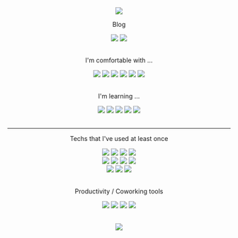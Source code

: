 <div align="center">
  <a href="#"><img src="https://capsule-render.vercel.app/api?type=waving&height=220&section=header&text=Blue%20Eu%20&desc=Frontend%20Engineer%20(劉%20謎道)&descSize=14&fontSize=64&animation=fadeIn&color=gradient&fontAlignY=40&descAlign=50&descAlignY=56"></a>
</div>
    
<div align="center">
  <p>Blog</p>
  <a href="https://medium.com/@midotype"><img src="https://img.shields.io/badge/Medium-000000?style=flat-square&logo=medium&logoColor=white"/></a>
  <a href="https://www.m-e.blue/"><img src="https://img.shields.io/badge/Personal Blog-181717?style=flat-square&logo=github&logoColor=white"/></a>
</div>

<br />

<div align="center">
  <p>I'm comfortable with ... </p>
  <div>
    <a href="#"><img src="https://img.shields.io/badge/HTML5-E34F26?style=flat-square&logo=html5&logoColor=white"/></a>
    <a href="#"><img src="https://img.shields.io/badge/CSS-1572B6?style=flat-square&logo=css3&logoColor=white"/></a>
    <a href="#"><img src="https://img.shields.io/badge/SASS-CC6699?style=flat-square&logo=sass&logoColor=white"/></a>
    <a href="#"><img src="https://img.shields.io/badge/JavaScript-F7DF1E?style=flat-square&logo=javascript&logoColor=white"/></a>
    <a href="#"><img src="https://img.shields.io/badge/C_Language-3766AB?style=flat-square&logo=C&logoColor=white"/></a>
    <a href="#"><img src="https://img.shields.io/badge/C++-3766AB?style=flat-square&logo=C%2B%2B&logoColor=white"/></a>
  </div>
</div>

<br />
<div align="center">
  <p>I'm learning ... </p>
  <div>
    <a href="#"><img src="https://img.shields.io/badge/TypeScript-3178C6?style=flat-square&logo=typescript&logoColor=white"/></a>
    <a href="#"><img src="https://img.shields.io/badge/React-61DAFB?style=flat-square&logo=react&logoColor=white"/></a>
    <a href="#"><img src="https://img.shields.io/badge/Python-3776AB?style=flat-square&logo=python&logoColor=white"/></a>
    <a href="https://www.acmicpc.net/user/midotype"><img src="http://mazassumnida.wtf/api/mini/generate_badge?boj=midotype" /></a>
    <a href="https://www.codewars.com/users/midotype/"><img src="https://www.codewars.com/users/midotype/badges/micro" /></a>
  </div>
</div>
<br />
<hr />


<div align="center">
  <p>Techs that I've used at least once</p>
  <div>
    <a href="#"><img src="https://img.shields.io/badge/Ruby-CC342D?style=flat-square&logo=ruby&logoColor=white"/></a>
    <a href="#"><img src="https://img.shields.io/badge/RoR-CC0000?style=flat-square&logo=rubyonrails&logoColor=white"/></a>
    <a href="#"><img src="https://img.shields.io/badge/Jekyll-CC0000?style=flat-square&logo=jekyll&logoColor=white"/></a>
    <a href="#"><img src="https://img.shields.io/badge/Vue-4FC08D?style=flat-square&logo=vue.js&logoColor=white"/></a>
    <br/>
    <a href="#"><img src="https://img.shields.io/badge/AWS-232F3E?style=flat-square&logo=amazon-aws&logoColor=white"/></a>
    <a href="#"><img src="https://img.shields.io/badge/MySQL-4479A1?style=flat-square&logo=mysql&logoColor=white"/></a>
    <a href="#"><img src="https://img.shields.io/badge/PostgreSQL-4169E1?style=flat-square&logo=postgresql&logoColor=white"/></a>
    <a href="#"><img src="https://img.shields.io/badge/MongoDB-47A248?style=flat-square&logo=mongodb&logoColor=white"/></a>
    <br />
    <a href="#"><img src="https://img.shields.io/badge/Vercel-000000?style=flat-square&logo=vercel&logoColor=white"/></a>
    <a href="#"><img src="https://img.shields.io/badge/Netlify-00C7B7?style=flat-square&logo=netlify&logoColor=white"/></a>
    <a href="#"><img src="https://img.shields.io/badge/Heroku-000000?style=flat-square&logo=heroku&logoColor=white"/></a>
 </div>
  
  <br />
  
  <div align="center">
    <p>Productivity / Coworking tools</p>
    <a href="#"><img src="https://img.shields.io/badge/Obsidian-483699?style=flat-square&logo=obsidian&logoColor=white"/></a>
    <a href="#"><img src="https://img.shields.io/badge/Notion-000000?style=flat-square&logo=notion&logoColor=white"/></a>
    <a href="#"><img src="https://img.shields.io/badge/Jira-0052CC?style=flat-square&logo=jira&logoColor=white"/></a>
    <a href="#"><img src="https://img.shields.io/badge/Slack-4A154B?style=flat-square&logo=slack&logoColor=white"/></a>
  </div>
  
  <br />
  
  <a href="#"><img src="https://github-profile-trophy.vercel.app/?username=midotype" /></a>
</div>
